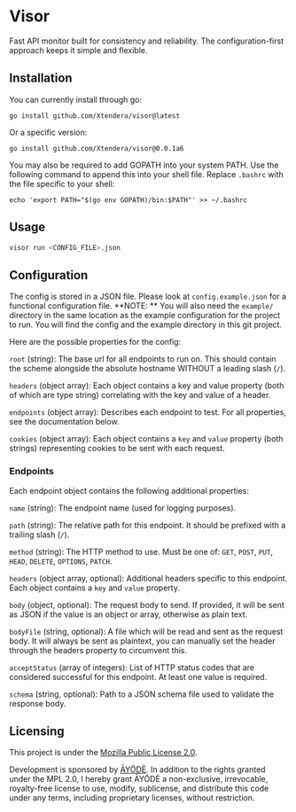 # Visor

Fast API monitor built for consistency and reliability. The configuration-first approach keeps it simple and flexible.

## Installation
You can currently install through go:
```
go install github.com/Xtendera/visor@latest
```
Or a specific version:
```
go install github.com/Xtendera/visor@0.0.1a6
```

You may also be required to add GOPATH into your system PATH. Use the following command to append this into your shell file. Replace `.bashrc` with the file specific to your shell:
```
echo 'export PATH="$(go env GOPATH)/bin:$PATH"' >> ~/.bashrc
```
## Usage

```bash
visor run <CONFIG_FILE>.json
```

## Configuration

The config is stored in a JSON file. Please look at `config.example.json` for a functional configuration file. **NOTE: ** You will also need the `example/` directory in the same location as the example configuration for the project to run. You will find the config and the example directory in this git project.

Here are the possible properties for the config:

`root` (string): The base url for all endpoints to run on. This should contain the scheme alongside the absolute hostname WITHOUT a leading slash (`/`).

`headers` (object array): Each object contains a key and value property (both of which are type string) correlating with the key and value of a header.

`endpoints` (object array): Describes each endpoint to test. For all properties, see the documentation below.

`cookies` (object array): Each object contains a `key` and `value` property (both strings) representing cookies to be sent with each request.

### Endpoints

Each endpoint object contains the following additional properties:

`name` (string): The endpoint name (used for logging purposes).

`path` (string): The relative path for this endpoint. It should be prefixed with a trailing slash (`/`).

`method` (string): The HTTP method to use. Must be one of: `GET`, `POST`, `PUT`, `HEAD`, `DELETE`, `OPTIONS`, `PATCH`.

`headers` (object array, optional): Additional headers specific to this endpoint. Each object contains a `key` and `value` property.

`body` (object, optional): The request body to send. If provided, it will be sent as JSON if the value is an object or array, otherwise as plain text.

`bodyFile` (string, optional): A file which will be read and sent as the request body. It will always be sent as plaintext, you can manually set the header through the headers property to circumvent this.

`acceptStatus` (array of integers): List of HTTP status codes that are considered successful for this endpoint. At least one value is required.

`schema` (string, optional): Path to a JSON schema file used to validate the response body.


## Licensing

This project is under the [Mozilla Public License 2.0](https://github.com/Xtendera/Visor/blob/main/LICENSE).

Development is sponsored by [ĀYŌDÈ](https://ayode.org). In addition to the rights granted under the MPL 2.0, I hereby grant ĀYŌDÈ a non-exclusive, irrevocable, royalty-free license to use, modify, sublicense, and distribute this code under any terms, including proprietary licenses, without restriction.
